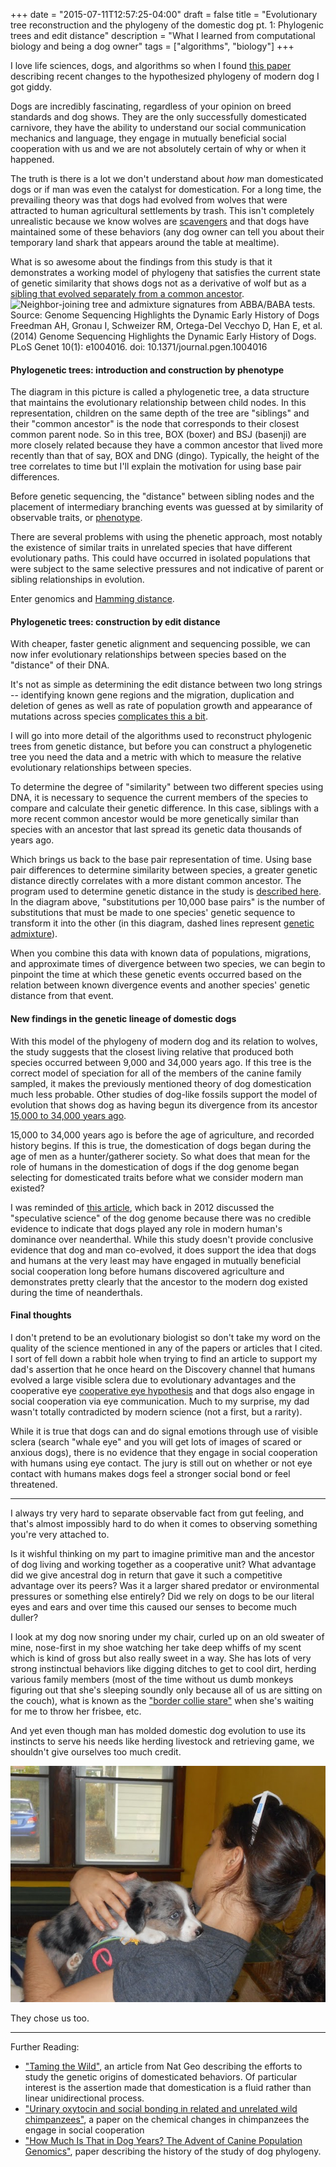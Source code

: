 +++
date = "2015-07-11T12:57:25-04:00"
draft = false
title = "Evolutionary tree reconstruction and the phylogeny of the domestic dog pt. 1: Phylogenic trees and edit distance"
description = "What I learned from computational biology and being a dog owner"
tags = ["algorithms", "biology"]
+++

I love life sciences, dogs, and algorithms so when I found [this paper](http://journals.plos.org/plosgenetics/article?id=10.1371/journal.pgen.1004016) describing recent changes to the hypothesized phylogeny of modern dog I got giddy.  

Dogs are incredibly fascinating, regardless of your opinion on breed standards and dog shows.  They are the only successfully domesticated carnivore, they have the ability to understand our social communication mechanics and language, they engage in mutually beneficial social cooperation with us and we are not absolutely certain of why or when it happened.


The truth is there is a lot we don't understand about *how* man domesticated dogs or if man was even the catalyst for domestication.  For a long time, the prevailing theory was that dogs had evolved from wolves that were attracted to human agricultural settlements by trash.  This isn't completely unrealistic because we know wolves are [scavengers](https://en.wikipedia.org/wiki/Dog_anatomy#Physical_characteristics) and that dogs have maintained some of these behaviors (any dog owner can tell you about their temporary land shark that appears around the table at mealtime).  


What is so awesome about the findings from this study is that it demonstrates a working model of phylogeny that satisfies the current state of genetic similarity that shows dogs not as a derivative of wolf but as a [sibling that evolved separately from a common ancestor](http://mediarelations.cornell.edu/2014/01/16/dogs-and-wolves-diverged-from-common-ancestor/).  ![Neighbor-joining tree and admixture signatures from ABBA/BABA tests.  Source: Genome Sequencing Highlights the Dynamic Early History of Dogs
Freedman AH, Gronau I, Schweizer RM, Ortega-Del Vecchyo D, Han E, et al. (2014) Genome Sequencing Highlights the Dynamic Early History of Dogs. PLoS Genet 10(1): e1004016. doi: 10.1371/journal.pgen.1004016](/img/journal.pgen.1004016.g004.png)

#### Phylogenetic trees: introduction and construction by phenotype

The diagram in this picture is called a phylogenetic tree, a data structure that maintains the evolutionary relationship between child nodes.  In this representation, children on the same depth of the tree are "siblings" and their "common ancestor" is the node that corresponds to their closest common parent node.  So in this tree, BOX (boxer) and BSJ (basenji) are more closely related because they have a common ancestor that lived more recently than that of say, BOX and DNG (dingo).  Typically, the height of the tree correlates to time but I'll explain the motivation for using base pair differences.


Before genetic sequencing, the "distance" between sibling nodes and the placement of intermediary branching events was guessed at by similarity of observable traits, or [phenotype](https://en.wikipedia.org/wiki/Phenetics).  


There are several problems with using the phenetic approach, most notably the existence of similar traits in unrelated species that have different evolutionary paths.  This could have occurred in isolated populations that were subject to the same selective pressures and not indicative of parent or sibling relationships in evolution.  


Enter genomics and [Hamming distance](https://en.wikipedia.org/wiki/Hamming_distance).

#### Phylogenetic trees: construction by edit distance


With cheaper, faster genetic alignment and sequencing possible, we can now infer evolutionary relationships between species based on the "distance" of their DNA.  


It's not as simple as determining the edit distance between two long strings -- identifying known gene regions and the migration, duplication and deletion of genes as well as rate of population growth and appearance of mutations across species [complicates this a bit](https://en.wikipedia.org/wiki/Genetic_distance).  


I will go into more detail of the algorithms used to reconstruct phylogenic trees from genetic distance, but before you can construct a phylogenetic tree you need the data and a metric with which to measure the relative evolutionary relationships between species.


To determine the degree of "similarity" between two different species using DNA, it is necessary to sequence the current members of the species to compare and calculate their genetic difference.  In this case, siblings with a more recent common ancestor would be more genetically similar than species with an ancestor that last spread its genetic data thousands of years ago.


Which brings us back to the base pair representation of time.  Using base pair differences to determine similarity between species, a greater genetic distance directly correlates with a more distant common ancestor.  The program used to determine genetic distance in the study is [described here](http://www.ncbi.nlm.nih.gov/pmc/articles/PMC3245873/).  In the diagram above, "substitutions per 10,000 base pairs" is the number of substitutions that must be made to one species' genetic sequence to transform it into the other (in this diagram, dashed lines represent [genetic admixture](https://en.wikipedia.org/wiki/Genetic_admixture)).  


When you combine this data with known data of populations, migrations, and approximate times of divergence between two species, we can begin to pinpoint the time at which these genetic events occurred based on the relation between known divergence events and another species' genetic distance from that event.  


#### New findings in the genetic lineage of domestic dogs


With this model of the phylogeny of modern dog and its relation to wolves, the study suggests that the closest living relative that produced both species occurred between 9,000 and 34,000 years ago.  If this tree is the correct model of speciation for all of the members of the canine family sampled, it makes the previously mentioned theory of dog domestication much less probable.  Other studies of dog-like fossils support the model of evolution that shows dog as having begun its divergence from its ancestor [15,000 to 34,000 years ago](http://www.researchgate.net/publication/258529165_Complete_Mitochondrial_Genomes_of_Ancient_Canids_Suggest_a_European_Origin_of_Domestic_Dogs).  


15,000 to 34,000 years ago is before the age of agriculture, and recorded history begins.  If this is true, the domestication of dogs began during the age of men as a hunter/gatherer society.  So what does that mean for the role of humans in the domestication of dogs if the dog genome began selecting for domesticated traits before what we consider modern man existed?


I was reminded of [this article](http://www.nytimes.com/2012/05/29/science/dogs-and-humans-speculation-and-science.html), which back in 2012 discussed the "speculative science" of the dog genome because there was no credible evidence to indicate that dogs played any role in modern human's dominance over neanderthal.  While this study doesn't provide conclusive evidence that dog and man co-evolved, it does support the idea that dogs and humans at the very least may have engaged in mutually beneficial social cooperation long before humans discovered agriculture and demonstrates pretty clearly that the ancestor to the modern dog existed during the time of neanderthals.  


#### Final thoughts

I don't pretend to be an evolutionary biologist so don't take my word on the quality of the science mentioned in any of the papers or articles that I cited.  I sort of fell down a rabbit hole when trying to find an article to support my dad's assertion that he once heard on the Discovery channel that humans evolved a large visible sclera due to evolutionary advantages and the cooperative eye [cooperative eye hypothesis](https://en.wikipedia.org/wiki/Cooperative_eye_hypothesis) and that dogs also engage in social cooperation via eye communication.  Much to my surprise, my dad wasn't totally contradicted by modern science (not a first, but a rarity).


While it is true that dogs can and do signal emotions through use of visible sclera (search "whale eye" and you will get lots of images of scared or anxious dogs), there is no evidence that they engage in social cooperation with humans using eye contact.  The jury is still out on whether or not eye contact with humans makes dogs feel a stronger social bond or feel threatened.  


-----

I always try very hard to separate observable fact from gut feeling, and that's almost impossibly hard to do when it comes to observing something you're very attached to.  


Is it wishful thinking on my part to imagine primitive man and the ancestor of dog living and working together as a cooperative unit?  What advantage did we give ancestral dog in return that gave it such a competitive advantage over its peers?  Was it a larger shared predator or environmental pressures or something else entirely?  Did we rely on dogs to be our literal eyes and ears and over time this caused our senses to become much duller?


I look at my dog now snoring under my chair, curled up on an old sweater of mine, nose-first in my shoe watching her take deep whiffs of my scent which is kind of gross but also really sweet in a way.  She has lots of very strong instinctual behaviors like digging ditches to get to cool dirt, herding various family members (most of the time without us dumb monkeys figuring out that she's sleeping soundly only because all of us are sitting on the couch), what is known as the ["border collie stare"](https://www.google.com/search?q=border+collie+stare&safe=off&espv=2&biw=1394&bih=821&tbm=isch&tbo=u&source=univ&sa=X&ved=0CB0QsARqFQoTCKjJm9OB48YCFc06kgodBdEP-A&dpr=0.9) when she's waiting for me to throw her frisbee, etc.  


And yet even though man has molded domestic dog evolution to use its instincts to serve his needs like herding livestock and retrieving game, we shouldn't give ourselves too much credit.  

![Meryl on selection day](/img/puppe.jpg)


They chose us too.


-----

Further Reading: 

- ["Taming the Wild"](http://ngm.nationalgeographic.com/2011/03/taming-wild-animals/ratliff-text/2), an article from Nat Geo describing the efforts to study the genetic origins of domesticated behaviors.  Of particular interest is the assertion made that domestication is a fluid rather than linear unidirectional process.
- ["Urinary oxytocin and social bonding in related and unrelated wild chimpanzees"](http://rspb.royalsocietypublishing.org/content/280/1755/20122765), a paper on the chemical changes in chimpanzees the engage in social cooperation
- ["How Much Is That in Dog Years? The Advent of Canine Population Genomics"](http://journals.plos.org/plosgenetics/article?id=info:doi/10.1371/journal.pgen.1004093), paper describing the history of the study of dog phylogeny.
